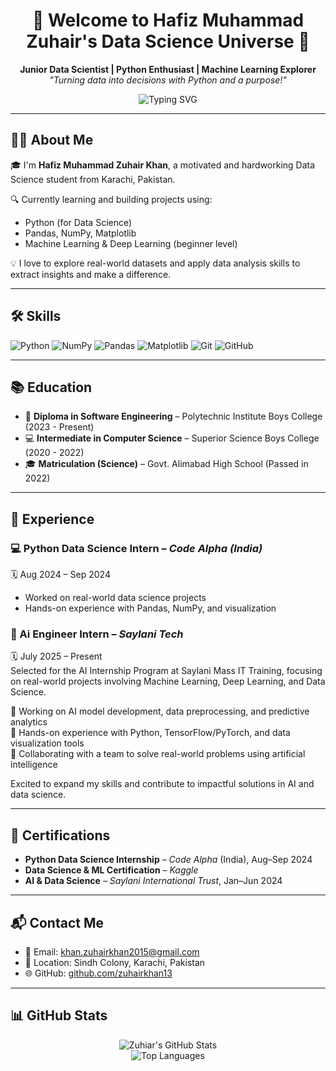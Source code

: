 <!-- PROFILE README START -->

<h1 align="center">👋 Welcome to Hafiz Muhammad Zuhair's Data Science Universe 🚀</h1>

<p align="center">
  <b>Junior Data Scientist | Python Enthusiast | Machine Learning Explorer</b><br>
  <i>"Turning data into decisions with Python and a purpose!"</i>
</p>

<p align="center">
  <img src="https://readme-typing-svg.demolab.com?font=Fira+Code&pause=1000&color=00F700&center=true&width=435&lines=Python+for+Data+Science+%F0%9F%93%88;Machine+Learning+%26+Deep+Learning+Beginner+%F0%9F%A7%90;Exploring+AI-powered+solutions+%F0%9F%94%A5;Keen+Learner+%7C+Data+Explorer" alt="Typing SVG" />
</p>

---

## 🧑‍💻 About Me

🎓 I'm **Hafiz Muhammad Zuhair Khan**, a motivated and hardworking Data Science student from Karachi, Pakistan.

🔍 Currently learning and building projects using:
- Python (for Data Science)
- Pandas, NumPy, Matplotlib
- Machine Learning & Deep Learning (beginner level)

💡 I love to explore real-world datasets and apply data analysis skills to extract insights and make a difference.

---

## 🛠️ Skills

![Python](https://img.shields.io/badge/Python-3670A0?style=for-the-badge&logo=python&logoColor=white)
![NumPy](https://img.shields.io/badge/NumPy-013243?style=for-the-badge&logo=numpy)
![Pandas](https://img.shields.io/badge/Pandas-150458?style=for-the-badge&logo=pandas)
![Matplotlib](https://img.shields.io/badge/Matplotlib-0061A8?style=for-the-badge&logo=plotly)
![Git](https://img.shields.io/badge/Git-F05032?style=for-the-badge&logo=git&logoColor=white)
![GitHub](https://img.shields.io/badge/GitHub-181717?style=for-the-badge&logo=github&logoColor=white)

---

## 📚 Education

- 🏫 **Diploma in Software Engineering** – Polytechnic Institute Boys College (2023 - Present)
- 💻 **Intermediate in Computer Science** – Superior Science Boys College (2020 - 2022)
- 🎓 **Matriculation (Science)** – Govt. Alimabad High School (Passed in 2022)

---

## 💼 Experience

### 💻 Python Data Science Intern – *Code Alpha (India)*  
🗓️ Aug 2024 – Sep 2024  
- Worked on real-world data science projects  
- Hands-on experience with Pandas, NumPy, and visualization

### 🧾 Ai Engineer Intern – *Saylani Tech*  
🗓️ July 2025 – Present  
Selected for the AI Internship Program at Saylani Mass IT Training, focusing on real-world projects involving Machine Learning, Deep Learning, and Data Science.

🔹 Working on AI model development, data preprocessing, and predictive analytics <br>
🔹 Hands-on experience with Python, TensorFlow/PyTorch, and data visualization tools <br>
🔹 Collaborating with a team to solve real-world problems using artificial intelligence

Excited to expand my skills and contribute to impactful solutions in AI and data science.

---

## 🏅 Certifications

- **Python Data Science Internship** – *Code Alpha* (India), Aug–Sep 2024  
- **Data Science & ML Certification** – *Kaggle*  
- **AI & Data Science** – *Saylani International Trust*, Jan–Jun 2024

---

## 📬 Contact Me

- 📧 Email: [khan.zuhairkhan2015@gmail.com](mailto:khan.zuhairkhan2015@gmail.com)  
- 📍 Location: Sindh Colony, Karachi, Pakistan  
- 🌐 GitHub: [github.com/zuhairkhan13](https://github.com/zuhairkhan13)

---

## 📊 GitHub Stats

<p align="center">
  <img src="https://github-readme-stats.vercel.app/api?username=zuhairkhan13&show_icons=true&theme=radical" alt="Zuhiar's GitHub Stats" />
  <br>
  <img src="https://github-readme-stats.vercel.app/api/top-langs/?username=zuhairkhan13&layout=compact&theme=radical" alt="Top Languages" />
</p>

<!-- PROFILE README END -->
